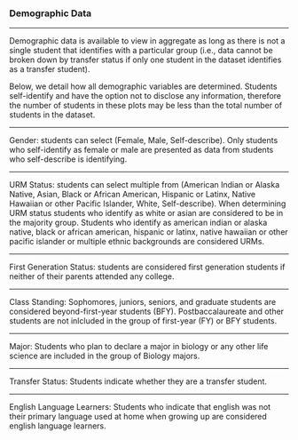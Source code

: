 ### Demographic Data

***

Demographic data is available to view in aggregate as long as there is not a single student that identifies with a particular group (i.e., data cannot be broken down by transfer status if only one student in the dataset identifies as a transfer student).

Below, we detail how all demographic variables are determined. Students self-identify and have the option not to disclose any information, therefore the number of students in these plots may be less than the total number of students in the dataset.

***

Gender: students can select (Female, Male, Self-describe). Only students who self-identify as female or male are presented as data from students who self-describe is identifying.

***

URM Status: students can select multiple from (American Indian or Alaska Native, Asian, Black or African American, Hispanic or Latinx, Native Hawaiian or other Pacific Islander, White, Self-describe). When determining URM status students who identify as white or asian are considered to be in the majority group. Students who identify as american indian or alaska native, black or african american, hispanic or latinx, native hawaiian or other pacific islander or multiple ethnic backgrounds are considered URMs.

***

First Generation Status: students are considered first generation students if neither of their parents attended any college.

***

Class Standing: Sophomores, juniors, seniors, and graduate students are considered beyond-first-year students (BFY). Postbaccalaureate and other students are not inlcluded in the group of first-year (FY) or BFY students.

***

Major: Students who plan to declare a major in biology or any other life science are included in the group of Biology majors.

***

Transfer Status: Students indicate whether they are a transfer student.

***

English Language Learners: Students who indicate that english was not their primary language used at home when growing up are considered english language learners.